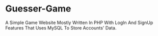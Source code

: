 # Guesser-Game
A Simple Game Website Mostly Written In PHP With LogIn And SignUp Features That Uses MySQL To Store Accounts' Data. 
